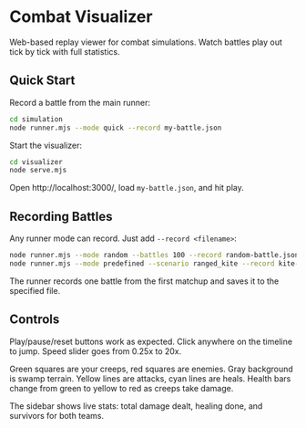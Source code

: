 # Combat Visualizer

Web-based replay viewer for combat simulations. Watch battles play out tick by tick with full statistics.

## Quick Start

Record a battle from the main runner:

```bash
cd simulation
node runner.mjs --mode quick --record my-battle.json
```

Start the visualizer:

```bash
cd visualizer
node serve.mjs
```

Open http://localhost:3000/, load `my-battle.json`, and hit play.

## Recording Battles

Any runner mode can record. Just add `--record <filename>`:

```bash
node runner.mjs --mode random --battles 100 --record random-battle.json
node runner.mjs --mode predefined --scenario ranged_kite --record kite-test.json
```

The runner records one battle from the first matchup and saves it to the specified file.

## Controls

Play/pause/reset buttons work as expected. Click anywhere on the timeline to jump. Speed slider goes from 0.25x to 20x.

Green squares are your creeps, red squares are enemies. Gray background is swamp terrain. Yellow lines are attacks, cyan lines are heals. Health bars change from green to yellow to red as creeps take damage.

The sidebar shows live stats: total damage dealt, healing done, and survivors for both teams.
